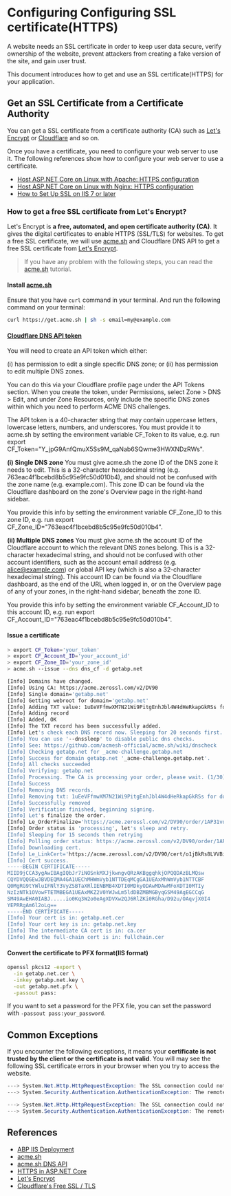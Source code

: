 # Configuring Configuring SSL certificate(HTTPS)

A website needs an SSL certificate in order to keep user data secure, verify ownership of the website, prevent attackers from creating a fake version of the site, and gain user trust.

This document introduces how to get and use an SSL certificate(HTTPS) for your application.



## Get an SSL Certificate from a Certificate Authority

You can get a SSL certificate from a certificate authority (CA) such as [Let's Encrypt](https://letsencrypt.org/) or [Cloudflare](https://www.cloudflare.com/learning/ssl/what-is-an-ssl-certificate/) and so on.

Once you have a certificate, you need to configure your web server to use it. The following references show how to configure your web server to use a certificate.

* [Host ASP.NET Core on Linux with Apache: HTTPS configuration](https://learn.microsoft.com/en-us/aspnet/core/host-and-deploy/linux-apache)
* [Host ASP.NET Core on Linux with Nginx: HTTPS configuration](https://learn.microsoft.com/en-us/aspnet/core/host-and-deploy/linux-nginx)
* [How to Set Up SSL on IIS 7 or later](https://learn.microsoft.com/en-us/iis/manage/configuring-security/how-to-set-up-ssl-on-iis)



### How to get a free SSL certificate from Let's Encrypt?

Let's Encrypt is **a free, automated, and open certificate authority (CA)**. It gives the digital certificates to enable HTTPS (SSL/TLS) for websites. To get a free SSL certificate, we will use [acme.sh](https://github.com/acmesh-official/acme.sh) and Cloudflare DNS API to get a free SSL certificate from [Let's Encrypt](https://letsencrypt.org/).

> If you have any problem with the following steps, you can read the [acme.sh](https://github.com/acmesh-official/acme.sh/wiki/dnsapi) tutorial.



#### Install [acme.sh](https://github.com/acmesh-official/acme.sh)

Ensure that you have `curl` command in your terminal. And run the following command on your terminal:

```bash
curl https://get.acme.sh | sh -s email=my@example.com
```



#### [Cloudflare DNS API token](https://dash.cloudflare.com/profile/api-tokens)


You will need to create an API token which either:

(i) has permission to edit a single specific DNS zone; or
(ii) has permission to edit multiple DNS zones.

You can do this via your Cloudflare profile page under the API Tokens section. When you create the token, under Permissions, select Zone > DNS > Edit, and under Zone Resources, only include the specific DNS zones within which you need to perform ACME DNS challenges.

The API token is a 40-character string that may contain uppercase letters, lowercase letters, numbers, and underscores. You must provide it to acme.sh by setting the environment variable CF_Token to its value, e.g. run export CF_Token="Y_jpG9AnfQmuX5Ss9M_qaNab6SQwme3HWXNDzRWs".

**(i) Single DNS zone**
You must give acme.sh the zone ID of the DNS zone it needs to edit. This is a 32-character hexadecimal string (e.g. 763eac4f1bcebd8b5c95e9fc50d010b4), and should not be confused with the zone name (e.g. example.com). This zone ID can be found via the Cloudflare dashboard on the zone's Overview page in the right-hand sidebar.

You provide this info by setting the environment variable CF_Zone_ID to this zone ID, e.g. run export CF_Zone_ID="763eac4f1bcebd8b5c95e9fc50d010b4".

**(ii) Multiple DNS zones**
You must give acme.sh the account ID of the Cloudflare account to which the relevant DNS zones belong. This is a 32-character hexadecimal string, and should not be confused with other account identifiers, such as the account email address (e.g. alice@example.com) or global API key (which is also a 32-character hexadecimal string). This account ID can be found via the Cloudflare dashboard, as the end of the URL when logged in, or on the Overview page of any of your zones, in the right-hand sidebar, beneath the zone ID.

You provide this info by setting the environment variable CF_Account_ID to this account ID, e.g. run export CF_Account_ID="763eac4f1bcebd8b5c95e9fc50d010b4".



#### Issue a certificate

```bash
> export CF_Token='your_token'
> export CF_Account_ID='your_account_id'
> export CF_Zone_ID='your_zone_id'
> acme.sh --issue --dns dns_cf -d getabp.net

[Info] Domains have changed.
[Info] Using CA: https://acme.zerossl.com/v2/DV90
[Info] Single domain='getabp.net'
[Info] Getting webroot for domain='getabp.net'
[Info] Adding TXT value: 1uEeVFfmwXM7N21Wi9PitgEnhJbl4W4dHeRkapGkRSs for domain: _acme-challenge.getabp.net
[Info] Adding record
[Info] Added, OK
[Info] The TXT record has been successfully added.
[Info] Let's check each DNS record now. Sleeping for 20 seconds first.
[Info] You can use '--dnssleep' to disable public dns checks.
[Info] See: https://github.com/acmesh-official/acme.sh/wiki/dnscheck
[Info] Checking getabp.net for _acme-challenge.getabp.net
[Info] Success for domain getabp.net '_acme-challenge.getabp.net'.
[Info] All checks succeeded
[Info] Verifying: getabp.net
[Info] Processing. The CA is processing your order, please wait. (1/30)
[Info] Success
[Info] Removing DNS records.
[Info] Removing txt: 1uEeVFfmwXM7N21Wi9PitgEnhJbl4W4dHeRkapGkRSs for domain: _acme-challenge.getabp.net
[Info] Successfully removed
[Info] Verification finished, beginning signing.
[Info] Let's finalize the order.
[Info] Le_OrderFinalize='https://acme.zerossl.com/v2/DV90/order/1AP31vqE7rzxCmvpDsDgvA/finalize'
[Info] Order status is 'processing', let's sleep and retry.
[Info] Sleeping for 15 seconds then retrying
[Info] Polling order status: https://acme.zerossl.com/v2/DV90/order/1AP31vqE7rzxCmvpDsDgvA
[Info] Downloading cert.
[Info] Le_LinkCert='https://acme.zerossl.com/v2/DV90/cert/o1jBkRs8LVVBiEZShd4Yow'
[Info] Cert success.
-----BEGIN CERTIFICATE-----
MIID9jCCA3ygAwIBAgIQbJr7iNOSnkMXJjkwngvQRzAKBggqhkjOPQQDAzBLMQsw
CQYDVQQGEwJBVDEQMA4GA1UEChMHWmVyb1NTTDEqMCgGA1UEAxMhWmVyb1NTTCBF
Q0MgRG9tYWluIFNlY3VyZSBTaXRlIENBMB4XDTI0MDkyODAwMDAwMFoXDTI0MTIy
NzIzNTk1OVowFTETMBEGA1UEAxMKZ2V0YWJwLm5ldDBZMBMGByqGSM49AgEGCCqG
SM49AwEHA0IABJ.....io0Kq3W2o0eAgXDVXw2QJ6RlZKi0RGha/D92u/OAqvjX0I4
YEPRRgAm6l2oLg==
-----END CERTIFICATE-----
[Info] Your cert is in: getabp.net.cer
[Info] Your cert key is in: getabp.net.key
[Info] The intermediate CA cert is in: ca.cer
[Info] And the full-chain cert is in: fullchain.cer
```

#### Convert the certificate to PFX format(IIS format)

```bash
openssl pkcs12 -export \
  -in getabp.net.cer \
  -inkey getabp.net.key \
  -out getabp.net.pfx \
  -passout pass:
```

If you want to set a password for the PFX file, you can set the password with `-passout pass:your_password`.



## Common Exceptions

If you encounter the following exceptions, it means your **certificate is not trusted by the client or the certificate is not valid**. 
You will may see the following SSL certificate errors in your browser when you try to access the website.

```cs
---> System.Net.Http.HttpRequestException: The SSL connection could not be established, see inner exception.
---> System.Security.Authentication.AuthenticationException: The remote certificate is invalid according to the validation procedure: RemoteCertificateNameMismatch
```

```cs
---> System.Net.Http.HttpRequestException: The SSL connection could not be established, see inner exception.
---> System.Security.Authentication.AuthenticationException: The remote certificate is invalid because of errors in the certificate chain: UntrustedRoot
```



## References

* [ABP IIS Deployment](./index.md)
* [acme.sh](https://github.com/acmesh-official/acme.sh)
* [acme.sh DNS API](https://github.com/acmesh-official/acme.sh/wiki/dnsapi#dns_cf)
* [HTTPS in ASP.NET Core](https://learn.microsoft.com/en-us/aspnet/core/security/enforcing-ssl)
* [Let's Encrypt](https://letsencrypt.org/getting-started)
* [Cloudflare's Free SSL / TLS](https://www.cloudflare.com/application-services/products/ssl/)
